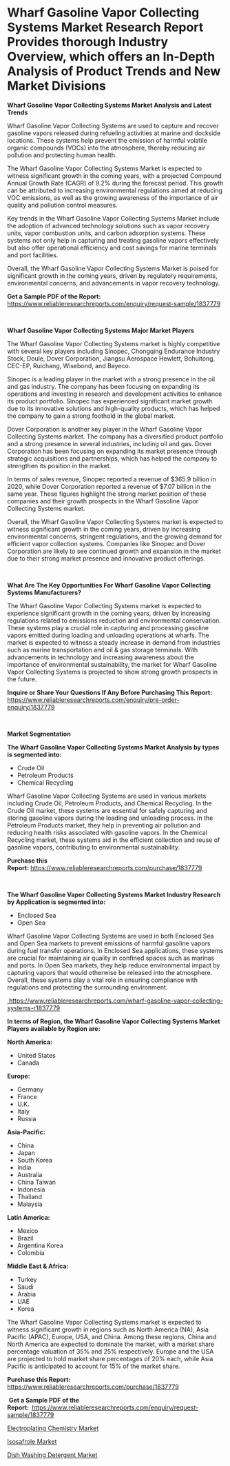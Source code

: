 <p><h1>Wharf Gasoline Vapor Collecting Systems Market Research Report Provides thorough Industry Overview, which offers an In-Depth Analysis of Product Trends and New Market Divisions</h1></p><p><strong>Wharf Gasoline Vapor Collecting Systems Market Analysis and Latest Trends</strong></p>
<p><p>Wharf Gasoline Vapor Collecting Systems are used to capture and recover gasoline vapors released during refueling activities at marine and dockside locations. These systems help prevent the emission of harmful volatile organic compounds (VOCs) into the atmosphere, thereby reducing air pollution and protecting human health.</p><p>The Wharf Gasoline Vapor Collecting Systems Market is expected to witness significant growth in the coming years, with a projected Compound Annual Growth Rate (CAGR) of 9.2% during the forecast period. This growth can be attributed to increasing environmental regulations aimed at reducing VOC emissions, as well as the growing awareness of the importance of air quality and pollution control measures.</p><p>Key trends in the Wharf Gasoline Vapor Collecting Systems Market include the adoption of advanced technology solutions such as vapor recovery units, vapor combustion units, and carbon adsorption systems. These systems not only help in capturing and treating gasoline vapors effectively but also offer operational efficiency and cost savings for marine terminals and port facilities.</p><p>Overall, the Wharf Gasoline Vapor Collecting Systems Market is poised for significant growth in the coming years, driven by regulatory requirements, environmental concerns, and advancements in vapor recovery technology.</p></p>
<p><strong>Get a Sample PDF of the Report:&nbsp;</strong> <a href="https://www.reliableresearchreports.com/enquiry/request-sample/1837779">https://www.reliableresearchreports.com/enquiry/request-sample/1837779</a></p>
<p>&nbsp;</p>
<p><strong>Wharf Gasoline Vapor Collecting Systems Major Market Players</strong></p>
<p><p>The Wharf Gasoline Vapor Collecting Systems market is highly competitive with several key players including Sinopec, Chongqing Endurance Industry Stock, Doule, Dover Corporation, Jiangsu Aerospace Hewlett, Bohuitong, CEC-EP, Ruichang, Wisebond, and Bayeco. </p><p>Sinopec is a leading player in the market with a strong presence in the oil and gas industry. The company has been focusing on expanding its operations and investing in research and development activities to enhance its product portfolio. Sinopec has experienced significant market growth due to its innovative solutions and high-quality products, which has helped the company to gain a strong foothold in the global market.</p><p>Dover Corporation is another key player in the Wharf Gasoline Vapor Collecting Systems market. The company has a diversified product portfolio and a strong presence in several industries, including oil and gas. Dover Corporation has been focusing on expanding its market presence through strategic acquisitions and partnerships, which has helped the company to strengthen its position in the market.</p><p>In terms of sales revenue, Sinopec reported a revenue of $365.9 billion in 2020, while Dover Corporation reported a revenue of $7.07 billion in the same year. These figures highlight the strong market position of these companies and their growth prospects in the Wharf Gasoline Vapor Collecting Systems market.</p><p>Overall, the Wharf Gasoline Vapor Collecting Systems market is expected to witness significant growth in the coming years, driven by increasing environmental concerns, stringent regulations, and the growing demand for efficient vapor collection systems. Companies like Sinopec and Dover Corporation are likely to see continued growth and expansion in the market due to their strong market presence and innovative product offerings.</p></p>
<p>&nbsp;</p>
<p><strong>What Are The Key Opportunities For Wharf Gasoline Vapor Collecting Systems Manufacturers?</strong></p>
<p><p>The Wharf Gasoline Vapor Collecting Systems market is expected to experience significant growth in the coming years, driven by increasing regulations related to emissions reduction and environmental conservation. These systems play a crucial role in capturing and processing gasoline vapors emitted during loading and unloading operations at wharfs. The market is expected to witness a steady increase in demand from industries such as marine transportation and oil & gas storage terminals. With advancements in technology and increasing awareness about the importance of environmental sustainability, the market for Wharf Gasoline Vapor Collecting Systems is projected to show strong growth prospects in the future.</p></p>
<p><strong>Inquire or Share Your Questions If Any Before Purchasing This Report:</strong> <a href="https://www.reliableresearchreports.com/enquiry/pre-order-enquiry/1837779">https://www.reliableresearchreports.com/enquiry/pre-order-enquiry/1837779</a></p>
<p>&nbsp;</p>
<p><strong>Market Segmentation</strong></p>
<p><strong>The Wharf Gasoline Vapor Collecting Systems Market Analysis by types is segmented into:</strong></p>
<p><ul><li>Crude Oil</li><li>Petroleum Products</li><li>Chemical Recycling</li></ul></p>
<p><p>Wharf Gasoline Vapor Collecting Systems are used in various markets including Crude Oil, Petroleum Products, and Chemical Recycling. In the Crude Oil market, these systems are essential for safely capturing and storing gasoline vapors during the loading and unloading process. In the Petroleum Products market, they help in preventing air pollution and reducing health risks associated with gasoline vapors. In the Chemical Recycling market, these systems aid in the efficient collection and reuse of gasoline vapors, contributing to environmental sustainability.</p></p>
<p><strong>Purchase this Report:&nbsp;</strong><a href="https://www.reliableresearchreports.com/purchase/1837779">https://www.reliableresearchreports.com/purchase/1837779</a></p>
<p>&nbsp;</p>
<p><strong>The Wharf Gasoline Vapor Collecting Systems Market Industry Research by Application is segmented into:</strong></p>
<p><ul><li>Enclosed Sea</li><li>Open Sea</li></ul></p>
<p><p>Wharf Gasoline Vapor Collecting Systems are used in both Enclosed Sea and Open Sea markets to prevent emissions of harmful gasoline vapors during fuel transfer operations. In Enclosed Sea applications, these systems are crucial for maintaining air quality in confined spaces such as marinas and ports. In Open Sea markets, they help reduce environmental impact by capturing vapors that would otherwise be released into the atmosphere. Overall, these systems play a vital role in ensuring compliance with regulations and protecting the surrounding environment.</p></p>
<p><a href="https://www.reliableresearchreports.com/wharf-gasoline-vapor-collecting-systems-r1837779">&nbsp;https://www.reliableresearchreports.com/wharf-gasoline-vapor-collecting-systems-r1837779</a></p>
<p><strong>In terms of Region, the Wharf Gasoline Vapor Collecting Systems Market Players available by Region are:</strong></p>
<p>
    <p> <strong> North America: </strong>
        <ul>
            <li>United States</li>
            <li>Canada</li>
        </ul>
        </p> 
    <p> <strong> Europe: </strong>
        <ul>
            <li>Germany</li>
            <li>France</li>
            <li>U.K.</li>
            <li>Italy</li>
            <li>Russia</li>
        </ul>
        </p> 
    <p> <strong> Asia-Pacific: </strong>
        <ul>
            <li>China</li>
            <li>Japan</li>
            <li>South Korea</li>
            <li>India</li>
            <li>Australia</li>
            <li>China Taiwan</li>
            <li>Indonesia</li>
            <li>Thailand</li>
            <li>Malaysia</li>
        </ul>
        </p> 
    <p> <strong> Latin America: </strong>
        <ul>
            <li>Mexico</li>
            <li>Brazil</li>
            <li>Argentina Korea</li>
            <li>Colombia</li>
        </ul>
        </p> 
    <p> <strong> Middle East & Africa: </strong>
        <ul>
            <li>Turkey</li>
            <li>Saudi</li>
            <li>Arabia</li>
            <li>UAE</li>
            <li>Korea</li>
        </ul>
    </p>
    </p>
<p><p>The Wharf Gasoline Vapor Collecting Systems market is expected to witness significant growth in regions such as North America (NA), Asia Pacific (APAC), Europe, USA, and China. Among these regions, China and North America are expected to dominate the market, with a market share percentage valuation of 35% and 25% respectively. Europe and the USA are projected to hold market share percentages of 20% each, while Asia Pacific is anticipated to account for 15% of the market share.</p></p>
<p><strong>Purchase this Report: </strong><a href="https://www.reliableresearchreports.com/purchase/1837779">https://www.reliableresearchreports.com/purchase/1837779</a></p>
<p>&nbsp;<strong>Get a Sample PDF of the Report:&nbsp;&nbsp;</strong><a href="https://www.reliableresearchreports.com/enquiry/request-sample/1837779">https://www.reliableresearchreports.com/enquiry/request-sample/1837779</a></p>
<p><strong></strong></p>
<p><p><a href="https://silk-columnist-571.notion.site/Electroplating-Chemistry-Market-Analysis-and-Sze-Forecasted-for-period-from-2024-to-2031-fa9a498d68ed4179a12722b1142c3237">Electroplating Chemistry Market</a></p><p><a href="https://silk-columnist-571.notion.site/Isosafrole-Market-Size-CAGR-Trends-2024-2030-29d6de434602442792832fe7c3a0dd93">Isosafrole Market</a></p><p><a href="https://cat-emmental-94b.notion.site/Dish-Washing-Detergent-Market-Outlook-Industry-Overview-and-Forecast-2024-to-2031-235506ca48944e84b5fcc9b0972c91ce">Dish Washing Detergent Market</a></p></p>